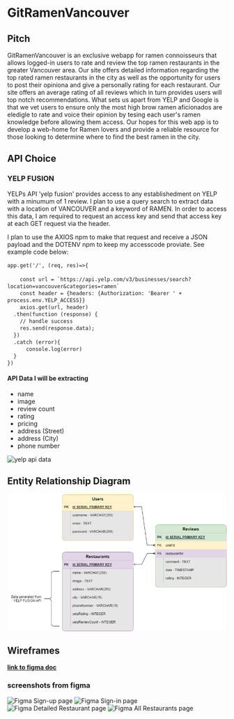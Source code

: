 # GitRamenVancouver

## Pitch
GitRamenVancouver is an exclusive webapp for ramen connoisseurs that allows logged-in users to rate and review the top ramen restaurants in the greater Vancouver area. Our site offers detailed information regarding the top rated ramen restaurants in the city as well as the opportunity for users to post their opiniona and give a personally rating for each restaurant. Our site offers an average rating of all reviews which in turn provides users will top notch recommendations. What sets us apart from YELP and Google is that we vet users to ensure only the most high brow ramen aficionados are eledigle to rate and voice their opinion by tesing each user's ramen knowledge before allowing them access.
Our hopes for this web app is to develop a web-home for Ramen lovers and provide a reliable resource for those looking to determine where to find the best ramen in the city.


## API Choice

### YELP FUSION
YELPs API 'yelp fusion' provides access to any establishedment on YELP with a minumum of 1 review. I plan to use a query search to extract data with a location of VANCOUVER and a keyword of RAMEN. 
In order to access this data, I am required to request an access key and send that access key at each GET request via the header. 

I plan to use the AXIOS npm to make that request and receive a JSON payload and the DOTENV npm to keep my accesscode proviate.
See example code below: 
```
app.get('/', (req, res)=>{

    const url = `https://api.yelp.com/v3/businesses/search?location=vancouver&categories=ramen`
    const header = {headers: {Authorization: 'Bearer ' + process.env.YELP_ACCESS}}
    axios.get(url, header)
  .then(function (response) {
    // handle success
    res.send(response.data);
  })
  .catch (error){
      console.log(error)
  }
})
```

#### API Data I will be extracting

- name
- image
- review count
- rating
- pricing
- address (Street)
- address (City)
- phone number


![yelp api data](https://github.com/Jamelscott/P2-Ramen/blob/main/YELP-API-DATA.PNG?raw=true)


## Entity Relationship Diagram

![and RD](./P2-ERD.png)



## Wireframes


**[link to figma doc](https://www.figma.com/file/LrwZ9c6aqCjKA996gKSi7b/jamel?node-id=0%3A1)**

### screenshots from figma



![Figma Sign-up page](https://github.com/Jamelscott/P2-Ramen/blob/main/p2-signup.PNG?raw=true)
![Figma Sign-in page](https://github.com/Jamelscott/P2-Ramen/blob/main/p2-signin.PNG?raw=true)
![Figma Detailed Restaurant page](https://github.com/Jamelscott/P2-Ramen/blob/main/p2-detailrestaurant.PNG?raw=true)
![Figma All Restaurants page](https://github.com/Jamelscott/P2-Ramen/blob/main/p2-allrestaurants.PNG?raw=true)


